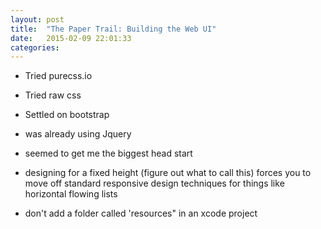 ```yaml
---
layout: post
title:  "The Paper Trail: Building the Web UI"
date:   2015-02-09 22:01:33
categories:
---
```


* Tried purecss.io

* Tried raw css

* Settled on bootstrap
* was already using Jquery
* seemed to get me the biggest head start


* designing for a fixed height (figure out what to call this) forces you to move off standard responsive design techniques for things like horizontal flowing lists

* don't add a folder called 'resources" in an xcode project
